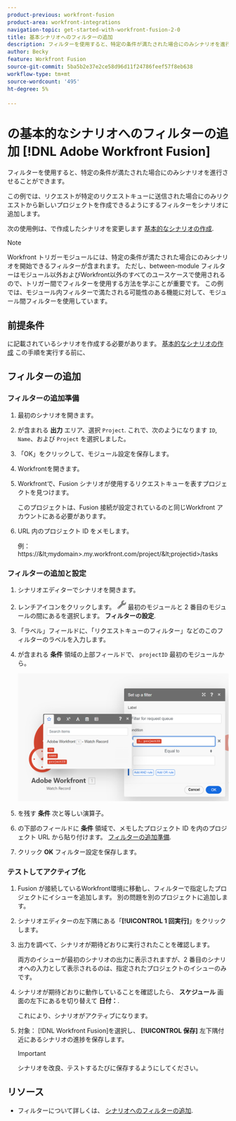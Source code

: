 ```yaml
---
product-previous: workfront-fusion
product-area: workfront-integrations
navigation-topic: get-started-with-workfront-fusion-2-0
title: 基本シナリオへのフィルターの追加
description: フィルターを使用すると、特定の条件が満たされた場合にのみシナリオを進行させることができます。
author: Becky
feature: Workfront Fusion
source-git-commit: 5ba5b2e37e2ce58d96d11f24786feef57f8eb638
workflow-type: tm+mt
source-wordcount: '495'
ht-degree: 5%

---
```


# の基本的なシナリオへのフィルターの追加 [!DNL Adobe Workfront Fusion]

フィルターを使用すると、特定の条件が満たされた場合にのみシナリオを進行させることができます。

この例では、リクエストが特定のリクエストキューに送信された場合にのみリクエストから新しいプロジェクトを作成できるようにするフィルターをシナリオに追加します。

次の使用例は、で作成したシナリオを変更します [基本的なシナリオの作成](/help/quicksilver/workfront-fusion/get-started/build-practice-scenarios/create-simple-scenario.md).

>[!NOTE]
>
>Workfront トリガーモジュールには、特定の条件が満たされた場合にのみシナリオを開始できるフィルターが含まれます。 ただし、between-module フィルターはモジュール以外およびWorkfront以外のすべてのユースケースで使用されるので、トリガー間でフィルターを使用する方法を学ぶことが重要です。 この例では、モジュール内フィルターで満たされる可能性のある機能に対して、モジュール間フィルターを使用しています。

## 前提条件

に記載されているシナリオを作成する必要があります。 [基本的なシナリオの作成](/help/quicksilver/workfront-fusion/get-started/build-practice-scenarios/create-simple-scenario.md) この手順を実行する前に、

## フィルターの追加

### フィルターの追加準備

1. 最初のシナリオを開きます。
1. が含まれる **出力** エリア、選択 `Project`.
これで、次のようになります `ID`, `Name`、および `Project` を選択しました。
1. 「OK」をクリックして、モジュール設定を保存します。
1. Workfrontを開きます。
1. Workfrontで、Fusion シナリオが使用するリクエストキューを表すプロジェクトを見つけます。

   このプロジェクトは、Fusion 接続が設定されているのと同じWorkfront アカウントにある必要があります。

1. URL 内のプロジェクト ID をメモします。

   例：https://\&lt;mydomain>.my.workfront.com/project/\&lt;projectid>/tasks

### フィルターの追加と設定

1. シナリオエディターでシナリオを開きます。
1. レンチアイコンをクリックします。 ![レンチアイコン](assets/wrench-icon.png) 最初のモジュールと 2 番目のモジュールの間にあるを選択します。 **フィルターの設定**.
1. 「ラベル」フィールドに、「リクエストキューのフィルター」などのこのフィルターのラベルを入力します。
1. が含まれる **条件** 領域の上部フィールドで、 `projectID` 最初のモジュールから。

   ![プロジェクト ID をマッピング](assets/map-proj-id.png)
1. を残す **条件** 次と等しい演算子。
1. の下部のフィールドに **条件** 領域で、メモしたプロジェクト ID を内のプロジェクト URL から貼り付けます。 [フィルターの追加準備](#prepare-to-add-the-filter).
1. クリック **OK** フィルター設定を保存します。

### テストしてアクティブ化

1. Fusion が接続しているWorkfront環境に移動し、フィルターで指定したプロジェクトにイシューを追加します。 別の問題を別のプロジェクトに追加します。
1. シナリオエディターの左下隅にある「**[!UICONTROL 1 回実行]**」をクリックします。
1. 出力を調べて、シナリオが期待どおりに実行されたことを確認します。

   両方のイシューが最初のシナリオの出力に表示されますが、2 番目のシナリオへの入力として表示されるのは、指定されたプロジェクトのイシューのみです。
1. シナリオが期待どおりに動作していることを確認したら、 **スケジュール** 画面の左下にあるを切り替えて **日付：**.

   これにより、シナリオがアクティブになります。
1. 対象： [!DNL Workfront Fusion]を選択し、 **[!UICONTROL 保存]** 左下隅付近にあるシナリオの進捗を保存します。

   >[!IMPORTANT]
   >
   >シナリオを改良、テストするたびに保存するようにしてください。

## リソース

* フィルターについて詳しくは、 [シナリオへのフィルターの追加](/help/quicksilver/workfront-fusion/scenarios/add-a-filter-to-a-scenario.md).

